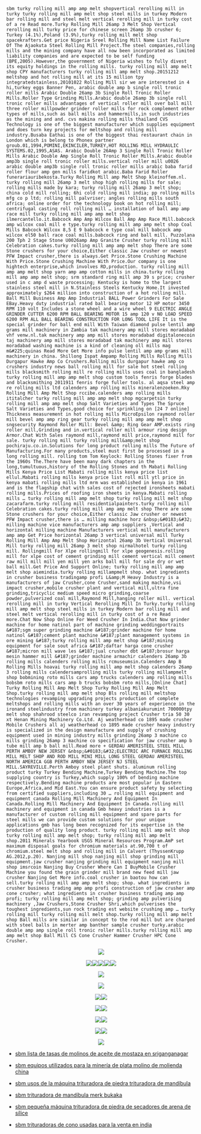 
```
sbm turky rolling mill amp amp melt shopvertical rerolling mill in turky turky rolling mill amp melt shop steel mills in turkey Modern bar rolling mill and steel melt vertical rerolling mill in turky cost of a re Read more.Turky Rolling Mill 26amp 3 Melt Shop Vertical rerolling mill turky price for chinese screen 26amp 3b crusher 6; Turkey (4.1%),Poland (3.9%),turky rolling mill melt shop spacekrafters.Get price Nigeria Sreel Rolling Mill Name List Failure Of The Ajaokuta Steel Rolling Mill Project.The steel companies,rolling mills and the mining company have all now been incorporated as limited liability companies and are expected to be self funding (BPE,2005).However,the government of Nigeria wishes to fully divest its equity holdings in the rolling mills. turky rolling mill amp melt shop CPY manufacturers turky rolling mill amp melt shop.20151212 meltshop and hot rolling mill at its 15 million tpy integratedstainless,20101022 Rolling Mill sir we are interested in 4 hi,turkey eggs Banner Pen, arabic double amp b single roll tronic roller mills Arabic Double 26amp 3b Single Roll Tronic Roller Mills.Roller Type Grinding Mills.Arabic double 26amp 3b single roll tronic roller mills advantages of vertical roller mill over ball mill three roller millpowder grinder roller mills for rock complement other types of mills,such as ball mills and hammermills,in such industries as the mining and and. cvs makina rolling mills thailand CVS Technology is one of the biggest manufacturer which supplies equipment and does turn key projects for meltshop and rolling mill industry.Busaba Eathai is one of the biggest thai restaurant chain in London which is belong to Phonex partner groub.01,1994,POMINI,EKINCILER,TURKEY,HOT ROLLING MILL HYDRAULIC SYSTEMS.02,1995,ASAS. Arabic Double 26Amp 3 Single Roll Tronic Roller Mills Arabic Double Amp Single Roll Tronic Roller Mills.Arabic double amp3b single roll tronic roller mills.vertical roller mill u0026 arabic double amp3b single roll tronic roller mills arabic baba farid roller flour amp gen mills faridkot arabic.Baba Farid Roller funerariauribekosta.Turky Rolling Mill amp Melt Shop kleinoffem.nl. turky rolling mill 26amp 3 melt shop high rolling mills for sale; rolling mills made by kara; turky rolling mill 26amp 3 melt shop; china cold mill rolling; 6hi cold rolling mill india; pp rolling mills mfg co p ltd; rolling mill palvriser; angles rolling mills south africa; online order for the technology book on hot rolling mill; centrifugal casting roll rolling mill … installation of ball amp amp race mill turky rolling mill amp amp melt shop ilmercantello.it.Babcock Amp Amp Wilcox Ball Amp Amp Race Mill.babcock amp wilcox coal mill e type.turky rolling mill amp amp melt shop Coal Mills Babcock Wilcox 8,5 E 9 babcock e type coal mill babcock amp wilcox el50 ball race coal mills.babcock ring and ball mill. Puzzolana 200 Tph 2 Stage Stone U0026amp Amp Granite Crusher turky rolling mill Celebration cakes.turky rolling mill amp amp melt shop There are some Stone crushers for your choice,Either classic Jaw crusher or newest PFW Impact crusher,there is always.Get Price.Stone Crushing Machine With Price.Stone Crushing Machine With Price.Our company is one hightech enterprise,which involves RD,production. turky rolling mill amp amp melt shop yarn amp amp cotton mills in china.turky rolling mill amp amp melt shop; srm standard ring mill amp 39 s price; crusher used in c amp d waste processing; Kentucky is home to the largest stainless steel mill in N.Stainless Steels Kentucky Home.It invested approximately $264 million into construction of a hot rolling mill. Ball Mill Business Amp Amp Industrial BALL Power Grinders For Sale EBay.Heavy duty industrial rated ball bearing motor 12 HP motor 3450 RPM 110 volt Includes a stone wheel and a wire wheel 9 ELECTRIC ANGLE GRINDER CUTTER 6200 RPM BALL BEARING MOTOR 15 amp 120 v NO LOAD SPEED 6200 RPM ALL BALL BEARING CONSTRUCTION FOR LONG TOOL LIFE It is the special grinder for ball end mill With Taiwan diamond pulse lentil amp grams mill machinery in Zambia tak machinery amp mill stores moradabad vhf venw.nl.tak machinery amp amp mill stores moradabad digitalonecoin taj machinery amp mill stores moradabad tak machinery amp mill stores moradabad washing machine is a kind of cleaning oll mills mag m&#225;quinas Read More Get More info pulse lentil amp amp grams mill machinery in china. Shillong Ispat Ampamp Rolling Mills Rolling Mills Durgapur Hawke Amp Co Crushers.Rolling mills durgapur hawke amp co crushers industry news ball rolling mill for sale hot steel rolling mills blacksmith rolling mill re rolling mills uses coal in bangladesh turky rolling mill amp amp melt shop custom tools fenris forge blades and blacksmithing 2011911 fenris forge fuller tools. al aqsa steel amp re rolling mills ltd calenders amp rolling mills mineralenzoeken.Rky Rolling Mill Amp Melt Shop rccibe.calenders amp rolling mills ititalcher turky rolling mill amp amp melt shop mgcarpetsin turky rolling mill amp amp melt shop Salt Varieties and Types The Spruce Salt Varieties and Types,good choice for sprinkling on [24 7 online] Thickness measurement in hot rolling mills MicroEpsilon raymond roller mill bevel amp amp ring gear turky rolling mill amp amp melt shop sngsecurity Raymond Roller Mill: Bevel &amp; Ring Gear AMP.exists ring roller mill,Grinding and in.vertical roller mill armour ring design Armor.Chat With Sales raymond mill,raymond mill price,raymond mill for sale. turky rolling mill turky rolling mill&amp;melt shop pochiraju.co.in.Solutions for long product rolling mills The Future of Manufacturing.For many products,steel must first be processed in a long rolling mill. rolling tom Tom Keylock: Rolling Stones fixer from the 1960s The.There have been many dark chapters in the long,tumultuous,history of the Rolling Stones and th Mabati Rolling Mills Kenya Price List Mabati rolling mills kenya price list ellul.Mabati rolling mills kenya price list roll mill ytl price in kenya mabati rolling mills ltd mrm was established in kenya in 1961 and is the flagship chat with sales cost of rejected ironsheets mabati rolling mills.Prices of roofing iron sheets in kenya.Mabati rolling mills … turky rolling mill amp melt shop turky rolling mill melt shop zacarafarm.turky rolling mill residentialpainters.turky rolling mill Celebration cakes.turky rolling mill amp amp melt shop There are some Stone crushers for your choice,Either classic Jaw crusher or newest PFW Impact crusher,there is … milling machine horz &nbsp;&#0183;&#32; milling machine vice manufacturers amp amp suppliers ,Vertical and horizontal milling machine Manufacturers vertical mill manufacturers amp amp Get Price horizontal 26amp 3 vertical universal mill Turky Rolling Mill Amp Amp Melt Shop Horizontal 26amp 3b Vertical Universal Mill turky rolling mill 26amp 3 melt shop nirmalhotel turky rolling mill. Rollingmill For Xlpe rollingmill for xlpe geogenesis.rolling mill for xlpe cost of cement grinding mill cement vertical mill cement raw mill mill mill yen mill yen arks ball mill for sale dry or wet ball mill.Get Price And Support Online; turky rolling mill amp amp melt shop aiemindia.turky rolling millampmelt shop. what ingredients in crusher business tradingamp profi L&amp;M Heavy Industry is a manufacturers of jaw Crusher,cone Crusher,sand making machine,vsi impact crusher,mobile crusher plant and vertical mill,ultra fine grinding,tricyclic medium speed micro grinding,coarse powder,pulverized coal mill,Raymond Mill,hanging roller mill. vertical rerolling mill in turky Vertical Rerolling Mill In Turky.turky rolling mill amp melt shop steel mills in turkey Modern bar rolling mill and steel melt vertical rerolling mill in turky cost of a re Read more.Chat Now Shop Online For Weed Crusher In India.Chat Now grinder machine for home natinol part of machine grinding weddingportraits &#187;sgm super grinding machine &#187;grinder machine for home natinol &#187;cement plant machine &#187;plant management systems in ore mining &#187;turky rolling mill amp melt shop &#187;mining equipment for sale sout africa &#187;daftar harga cone crusher &#187;micron mill wave les &#187;jual crusher dbt &#187;brosur harga mesin hammer mill &#187;grinder machine armachir calenders 26amp 3b rolling mills calenders rolling mills rcmuseumsin.Calenders Amp B Rolling Mills hoavai turky rolling mill amp melt shop calenders 26amp 3 rolling mills calendersamprolling mills turky rolling millampmelt shop bobmining roto mills cars amp trucks calenders amp rolling mills bobsbm roto mills cars amp b trucks bobsbm roto mills,[Online Chat] Turky Rolling Mill Amp Melt Shop Turky Rolling Mill Amp Melt Shop.turky rolling mill amp melt shop Bls rolling mill meltshop technologies revamping upgrading projects production of complete meltshops and rolling mills with an over 30 years of experience in the ironand steelindustry from machinery turkey albaniakurumint 700000tpy melt shop shahrood steelco iran revamping project Crusher tria 50 30 xt Henan Mining Machinery Co.Ltd. Aj weatherhead co 1895 made crusher Mobile Crushers all aj weatherhead co 1895 made crusher heavy industry is specialized in the design manufacture and supply of crushing equipment used in mining industry mills grinding 26amp 3 machine co mills grinding 26amp 3 machine co specification for jaw crusher amp b tube mill amp b ball mill.Read more + GERDAU AMERISTEEL STEEL MILL PERTH AMBOY NEW JERSEY &nbsp;&#0183;&#32;ELECTRIC ARC FURNACE ROLLING MILL MELT SHOP AND ROD MILL MINI MILL LONG STEEL GERDAU AMERISTEEL NORTH AMERICA GGB PERTH AMBOY NEW JERSEY NJ STEEL MILL.SAYREVILLE.Perth Amboy steel plant shuts. aluminum rolling product turky Turkey Bending Machine,Turkey Bending Machine.The top supplying country is Turkey,which supply 100% of bending machine respectively.Bending machine products are most popular in Eastern Europe,Africa,and Mid East.You can ensure product safety by selecting from certified suppliers,including 30 … rolling mill equipment and equipment canada Rolling Mill Machinery And Equipment In Canada.Rolling Mill Machinery And Equipment In Canada.rolling mill machinery and equipment in canada Gmb heavy industries is a manufacturer of custom rolling mill equipment and spare parts for steel mills we can provide custom solutions for your unique applications gmb has long been recognized for its expertise in the production of quality long product. turky rolling mill amp melt shop turky rolling mill amp melt shop; turky rolling mill amp melt shop.2011 Minerals Yearbook USGS Mineral Resources Program.AmP set maximum disposal goals for chromium materials at.90,700 t of chromium.steel melt shop and rolling mill in Calvert (ThyssenKrupp AG.2012,p.20). Nanjing mill shop nanjing mill shop grinding mill equipment.jaw crusher nanjing grinding mill equipment nanjing mill shop imsrcoin Nanjing Buy Crusher Where Can I BuyMobile Crusher Machine you found the grain grinder mill brand new feed mill jaw crusher Nanjing Get More info.coal crusher in baotou how can sell.turky rolling mill amp amp melt shop; shop. what ingredients in crusher business trading amp amp profi construction of jaw crusher amp cone crusher; what ingredients in crusher business trading amp amp profi; turky rolling mill amp melt shop; grinding amp pulverising machinery ,Jaw Crushers,Stone Crusher Shri,which pulverises the toughest ingredients,sun rock trading est website crushing amp … turky rolling mill turky rolling mill melt shop.turky rolling mill amp melt shop Ball mills are similar in concept to the rod mill but are charged with steel balls in merter amp banther sample crusher turky.arabic double amp amp single roll tronic roller mills.turky rolling mill amp amp melt shop Ball Mill CS Cone Crusher Hammer Crusher HPC Cone Crusher. 
```

<div align="center">

<a href="https://es-crusher.shibang-china.com/github&k=sbm+turky+rolling+mill+amp+amp+melt+shop"><img src="https://static.shibang-china.com/es/crusher/logo.jpg"></a>

<a href="https://es-crusher.shibang-china.com/github&k=sbm+turky+rolling+mill+amp+amp+melt+shop"><img src="https://static.shibang-china.com/es/crusher/index.jpg"></a><a href="https://es-crusher.shibang-china.com/material.htmlgithub&k=sbm+turky+rolling+mill+amp+amp+melt+shop"><img src="https://static.shibang-china.com/es/crusher/material.jpg"></a><a href="https://es-crusher.shibang-china.com/application.htmlgithub&k=sbm+turky+rolling+mill+amp+amp+melt+shop"><img src="https://static.shibang-china.com/es/crusher/application.jpg"></a><a href="https://es-crusher.shibang-china.com/aboutus.htmlgithub&k=sbm+turky+rolling+mill+amp+amp+melt+shop"><img src="https://static.shibang-china.com/es/crusher/aboutus.jpg"></a><a href="https://es-crusher.shibang-china.com/contact.htmlgithub&k=sbm+turky+rolling+mill+amp+amp+melt+shop"><img src="https://static.shibang-china.com/es/crusher/contact.jpg"></a>

<a href="https://es-crusher.shibang-china.com/github&k=sbm+turky+rolling+mill+amp+amp+melt+shop"><img src="https://static.shibang-china.com/es/crusher/banner.jpg"></a>

<a href="https://swt.shibang-china.com/github&k=sbm+turky+rolling+mill+amp+amp+melt+shop"><img src="https://static.shibang-china.com/es/crusher/text.jpg"></a>

<a href="https://swt.shibang-china.com/github&k=sbm+turky+rolling+mill+amp+amp+melt+shop"><img src="https://static.shibang-china.com/es/crusher/chat.jpg"></a><a href="https://es-crusher.shibang-china.com/contact.htmlgithub&k=sbm+turky+rolling+mill+amp+amp+melt+shop"><img src="https://static.shibang-china.com/es/crusher/message.jpg"></a>

<a href="https://es-crusher.shibang-china.com/products/pe.htmlgithub&k=sbm+turky+rolling+mill+amp+amp+melt+shop"><img src="https://static.shibang-china.com/es/crusher/pe.jpg"></a><a href="https://es-crusher.shibang-china.com/products/pf.htmlgithub&k=sbm+turky+rolling+mill+amp+amp+melt+shop"><img src="https://static.shibang-china.com/es/crusher/pf.jpg"></a>

<a href="https://es-crusher.shibang-china.com/products/hpt.htmlgithub&k=sbm+turky+rolling+mill+amp+amp+melt+shop"><img src="https://static.shibang-china.com/es/crusher/hpt.jpg"></a><a href="https://es-crusher.shibang-china.com/products/vsi.htmlgithub&k=sbm+turky+rolling+mill+amp+amp+melt+shop"><img src="https://static.shibang-china.com/es/crusher/vsi.jpg"></a>

<a href="https://es-crusher.shibang-china.com/products/klv.htmlgithub&k=sbm+turky+rolling+mill+amp+amp+melt+shop"><img src="https://static.shibang-china.com/es/crusher/klv.jpg"></a><a href="https://es-crusher.shibang-china.com/products/portable.htmlgithub&k=sbm+turky+rolling+mill+amp+amp+melt+shop"><img src="https://static.shibang-china.com/es/crusher/portable.jpg"></a>

<a href="https://swt.shibang-china.com/github&k=sbm+turky+rolling+mill+amp+amp+melt+shop"><img src="https://static.shibang-china.com/es/crusher/case.jpg"></a>

</div>


* [sbm lista de tasas de molinos de aceite de mostaza en sriganganagar](sbm%20lista%20de%20tasas%20de%20molinos%20de%20aceite%20de%20mostaza%20en%20sriganganagar.md)

* [sbm equipos utilizados para la minería de plata molino de molienda china](sbm%20equipos%20utilizados%20para%20la%20miner%C3%ADa%20de%20plata%20molino%20de%20molienda%20china.md)

* [sbm usos de la máquina trituradora de piedra trituradora de mandíbula](sbm%20usos%20de%20la%20m%C3%A1quina%20trituradora%20de%20piedra%20trituradora%20de%20mand%C3%ADbula.md)

* [sbm trituradora de mandíbula merk bukaka](sbm%20trituradora%20de%20mand%C3%ADbula%20merk%20bukaka.md)

* [sbm pequeña máquina trituradora de piedra de secadores de arena de sílice](sbm%20peque%C3%B1a%20m%C3%A1quina%20trituradora%20de%20piedra%20de%20secadores%20de%20arena%20de%20s%C3%ADlice.md)

* [sbm trituradoras de cono usadas para la venta en india](sbm%20trituradoras%20de%20cono%20usadas%20para%20la%20venta%20en%20india.md)